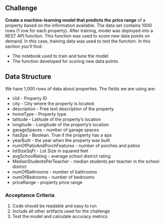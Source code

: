 
## **Challenge**
**Create a machine-learning model that predicts the** **price range** of a property based on the information available. The data set contains 1000 rows (1 row for each property). After training, model was deployed into a REST API function. This function was used to score new data points on demand. In this case, training data was used to test the function.
In this section you'll find:
- The notebook used to train and tune the model
- The function developed for scoring new data points

## **Data Structure**

We have 1,000 rows of data about properties. The fields we are using are:

- Uid - Property ID
- city - City where the property is located
- description - Free text description of the property
- homeType - Property type
- latitude - Latitude of the property’s location
- longitude - Longitude of the property’s location
- garageSpaces - number of garage spaces
- hasSpa - Boolean. True if the property has a spa
- yearBuilt - the year when the property was built
- numOfPatioAndPorchFeatures - number of porches and patios
- lotSizeSqFt - Lot Size in squared feet
- avgSchoolRating - average school district rating
- MedianStudentsPerTeacher - median students per teacher in the school district
- numOfBathrooms - number of bathrooms
- numOfBedrooms - number of bedrooms
- priceRange - property price range

### Acceptance Criteria

1. Code should be readable and easy to run
2. Include all other artifacts used for the challenge
3. Test the model and calculate accuracy metrics